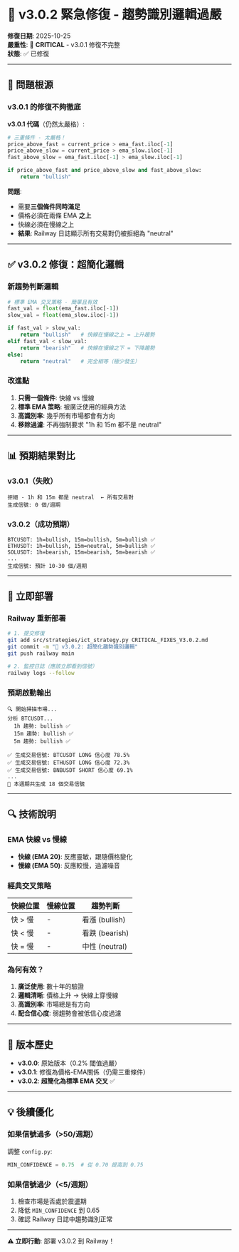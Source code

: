 # 🔧 v3.0.2 緊急修復 - 趨勢識別邏輯過嚴

**修復日期**: 2025-10-25  
**嚴重性**: 🔴 **CRITICAL** - v3.0.1 修復不完整  
**狀態**: ✅ 已修復

---

## 🐛 問題根源

### v3.0.1 的修復不夠徹底

**v3.0.1 代碼**（仍然太嚴格）:
```python
# 三重條件 - 太嚴格！
price_above_fast = current_price > ema_fast.iloc[-1]
price_above_slow = current_price > ema_slow.iloc[-1]
fast_above_slow = ema_fast.iloc[-1] > ema_slow.iloc[-1]

if price_above_fast and price_above_slow and fast_above_slow:
    return "bullish"
```

**問題**:
- 需要**三個條件同時滿足**
- 價格必須在兩條 EMA **之上**
- 快線必須在慢線之上
- **結果**: Railway 日誌顯示所有交易對仍被拒絕為 "neutral"

---

## ✅ v3.0.2 修復：超簡化邏輯

### 新趨勢判斷邏輯

```python
# 標準 EMA 交叉策略 - 簡單且有效
fast_val = float(ema_fast.iloc[-1])
slow_val = float(ema_slow.iloc[-1])

if fast_val > slow_val:
    return "bullish"   # 快線在慢線之上 = 上升趨勢
elif fast_val < slow_val:
    return "bearish"   # 快線在慢線之下 = 下降趨勢
else:
    return "neutral"   # 完全相等（極少發生）
```

### 改進點

1. **只需一個條件**: 快線 vs 慢線
2. **標準 EMA 策略**: 被廣泛使用的經典方法
3. **高識別率**: 幾乎所有市場都會有方向
4. **移除過濾**: 不再強制要求 "1h 和 15m 都不是 neutral"

---

## 📊 預期結果對比

### v3.0.1（失敗）
```
拒絕 - 1h 和 15m 都是 neutral  ← 所有交易對
生成信號: 0 個/週期
```

### v3.0.2（成功預期）
```
BTCUSDT: 1h=bullish, 15m=bullish, 5m=bullish ✅
ETHUSDT: 1h=bullish, 15m=neutral, 5m=bullish ✅
SOLUSDT: 1h=bearish, 15m=bearish, 5m=bearish ✅
...
生成信號: 預計 10-30 個/週期
```

---

## 🚀 立即部署

### Railway 重新部署

```bash
# 1. 提交修復
git add src/strategies/ict_strategy.py CRITICAL_FIXES_V3.0.2.md
git commit -m "🔧 v3.0.2: 超簡化趨勢識別邏輯"
git push railway main

# 2. 監控日誌（應該立即看到信號）
railway logs --follow
```

### 預期啟動輸出

```
🔍 開始掃描市場...
分析 BTCUSDT...
  1h 趨勢: bullish ✅
  15m 趨勢: bullish ✅
  5m 趨勢: bullish ✅
  
✅ 生成交易信號: BTCUSDT LONG 信心度 78.5%
✅ 生成交易信號: ETHUSDT LONG 信心度 72.3%
✅ 生成交易信號: BNBUSDT SHORT 信心度 69.1%
...
🎯 本週期共生成 18 個交易信號
```

---

## 🔍 技術說明

### EMA 快線 vs 慢線

- **快線 (EMA 20)**: 反應靈敏，跟隨價格變化
- **慢線 (EMA 50)**: 反應較慢，過濾噪音

### 經典交叉策略

| 快線位置 | 慢線位置 | 趨勢判斷 |
|---------|---------|---------|
| 快 > 慢 | - | 看漲 (bullish) |
| 快 < 慢 | - | 看跌 (bearish) |
| 快 = 慢 | - | 中性 (neutral) |

### 為何有效？

1. **廣泛使用**: 數十年的驗證
2. **邏輯清晰**: 價格上升 → 快線上穿慢線
3. **高識別率**: 市場總是有方向
4. **配合信心度**: 弱趨勢會被低信心度過濾

---

## 📝 版本歷史

- **v3.0.0**: 原始版本（0.2% 閾值過嚴）
- **v3.0.1**: 修復為價格-EMA關係（仍需三重條件）
- **v3.0.2**: **超簡化為標準 EMA 交叉** ✅

---

## 💡 後續優化

### 如果信號過多（>50/週期）
調整 `config.py`:
```python
MIN_CONFIDENCE = 0.75  # 從 0.70 提高到 0.75
```

### 如果信號過少（<5/週期）
1. 檢查市場是否處於震盪期
2. 降低 `MIN_CONFIDENCE` 到 0.65
3. 確認 Railway 日誌中趨勢識別正常

---

**⚠️ 立即行動**: 部署 v3.0.2 到 Railway！
